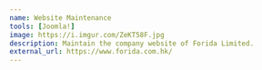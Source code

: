 ```yaml
---
name: Website Maintenance
tools: [Joomla!]
image: https://i.imgur.com/ZeKT58F.jpg
description: Maintain the company website of Forida Limited.
external_url: https://www.forida.com.hk/
---
```

